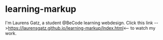 # learning-markup

I'm Laurens Gatz, a student @BeCode learning webdesign.
Click this link -->https://laurensgatz.github.io/learning-markup/Index.html<-- to watch my work.
 


